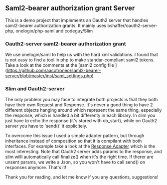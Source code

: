 ## Saml2-bearer authorization grant Server

This is a demo project that implements an Oauth2 server that handles saml2-bearer authorization grants. It mainly uses bshaffer/oauth2-server-php, onelogin/php-saml and codeguy/Slim

### Oauth2-server saml2-bearer authorization grant

We use onelogin/saml to help us with the hard xml validations. I found that is not easy to find a tool in php to make standar-compliant saml2 tokens. Take a look at the comments at the [saml2 config file ] (https://github.com/aacotroneo/saml2-bearer-server/blob/master/inst/saml_settings.php) 

### Slim and Oauth2-server

The only problem you may face to integrate both projects is that they both have their own Request and Response. It's never a good thing to have 2 different objects hanging around which represent the same thing, especially the response, which is handled a bit differenty in each library. In slim you just have to echo the response (it's stored with ob_start), while on Oauth2 server you have to 'send()' it explicitely.

To overcome this issue I used a simple adapter pattern, but through inheritance instead of composition so that it is compilant with both interfaces. For example take a look at the [Response Adapter](https://github.com/aacotroneo/saml2-bearer-server/blob/master/src/Oauth2/Http/ResponseAdapter.php) which is the most interesting. Note that Oauth2 server adds params to the response, and slim willl automatically call finalize() when it's the right time. If therer are unsent params, we write a Json, so you won't have to call send() on responses anymore. That's it! 

Thank you for reading, and let me know if you any questions, suggestions!


